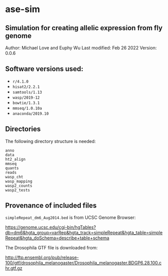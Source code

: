 # ase-sim

## Simulation for creating allelic expression from fly genome

Author: Michael Love and Euphy Wu
Last modified: Feb 26 2022
Version: 0.0.6

## Software versions used:

* `r/4.1.0`
* `hisat2/2.2.1`
* `samtools/1.13`
* `wasp/2019-12`
* `bowtie/1.3.1`
* `mmseq/1.0.10a`
* `anaconda/2019.10`

## Directories

The following directory structure is needed:

```
anno
data
ht2_align
mmseq
quants
reads
wasp_cht
wasp_mapping
wasp2_counts
wasp2_tests
```

## Provenance of included files

`simpleRepeat_dm6_Aug2014.bed` is from UCSC Genome Browser:

<https://genome.ucsc.edu/cgi-bin/hgTables?db=dm6&hgta_group=varRep&hgta_track=simpleRepeat&hgta_table=simpleRepeat&hgta_doSchema=describe+table+schema>

The Drosophila GTF file is downloaded from:

<http://ftp.ensembl.org/pub/release-100/gtf/drosophila_melanogaster/Drosophila_melanogaster.BDGP6.28.100.chr.gtf.gz>
